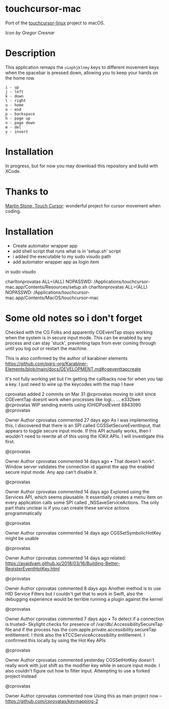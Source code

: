 # touchcursor-mac
Port of the [touchcursor-linux](https://github.com/donniebreve/touchcursor-linux) project to macOS.

_Icon by Gregor Cresnar_

# Description 
This application remaps the `uiophjklnmy` keys to different movement keys when the spacebar is pressed down, allowing you to keep your hands on the home row.

```
i - up
j - left
k - down
l - right
u - home
o - end
p - backspace
h - page up
n - page down
m - del
y - insert
```

# Installation
In progress, but for now you may download this repository and build with XCode.

# Thanks to  
[Martin Stone, Touch Cursor](https://github.com/martin-stone/touchcursor): wonderful project for cursor movement when coding.


# Installation
- Create automator wrapper app
- add shell script that runs what is in 'setup.sh' script
- i added the executable to my sudo visudo path
- add automator wrapper app as login item

in sudo visudo

charltonprovatas ALL=(ALL) NOPASSWD: /Applications/touchcursor-mac.app/Contents/Resources/setup.sh
charltonprovatas ALL=(ALL) NOPASSWD: /Applications/touchcursor-mac.app/Contents/MacOS/touchcursor-mac

# Some old notes so i don't forget

Checked with the CG Folks and apparently CGEventTap stops working when the system is in secure input mode. This can be enabled by any process and can stay 'stuck', preventing taps from ever coming through until you log out or restart the machine.

This is also confirmed by the author of karabiner elements
https://github.com/pqrs-org/Karabiner-Elements/blob/main/docs/DEVELOPMENT.md#cgeventtapcreate

It's not fully working yet but I'm getting the callbacks now for when you tap a key. I just need to wire up the keycodes with the map I have

cprovatas added 2 commits on Mar 31
@cprovatas
moving to iokit since CGEventTap doesnt work when processes like logi… …
e332bee
@cprovatas
WIP sending events using IOHIDPostEvent
8843090
@cprovatas
 
Owner
Author
cprovatas commented 27 days ago
As I was implementing this, I discovered that there is an SPI called CGSSetSecureEventInput, that appears to toggle secure input mode. If this API actually works, then I wouldn't need to rewrite all of this using the IOKit APIs. I will investigate this first.

@cprovatas
 
Owner
Author
cprovatas commented 14 days ago • 
That doesn't work^. Window server validates the connection id against the app the enabled secure input mode. Any app can't disable it.

@cprovatas
 
Owner
Author
cprovatas commented 14 days ago
Explored using the Services API, which seems plausable. It essentially creates a menu item on every application calls some SPI called _NSSaveServiceActions. The only part thats unclear is if you can create these service actions programmatically

@cprovatas
 
Owner
Author
cprovatas commented 14 days ago
CGSSetSymbolicHotKey might be usable

@cprovatas
 
Owner
Author
cprovatas commented 14 days ago
related: https://avaidyam.github.io/2018/03/16/Building-Better-RegisterEventHotKey.html

@cprovatas
 
Owner
Author
cprovatas commented 8 days ago
Another method is to use HID Service Filters but I couldn't get that to work in Swift, also the debugging experience would be terrible running a plugin against the kernel

@cprovatas
 
Owner
Author
cprovatas commented 7 days ago • 
To detect if a connection is trusted– Skylight checks for presence of /var/db/.AccessibilitySecureTap file and if the process has the com.apple.private.accessibility.secureTap entitlement. I think also the kTCCServiceAccessibility entitlement. I confirmed this locally by using the Hot Key APIs

@cprovatas
 
Owner
Author
cprovatas commented yesterday
CGSSetHotKey doesn't really work with just shift as the modifier key while in secure input mode. I also couldn't figure out how to filter input. Attempting to use a forked project instead

@cprovatas
 
Owner
Author
cprovatas commented now
Using this as main project now – https://github.com/cprovatas/keymapping-2
